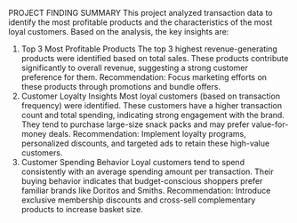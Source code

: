 PROJECT FINDING SUMMARY
This project analyzed transaction data to identify the most profitable products and the characteristics of the most loyal customers. Based on the analysis, the key insights are:

1. Top 3 Most Profitable Products
The top 3 highest revenue-generating products were identified based on total sales.
These products contribute significantly to overall revenue, suggesting a strong customer preference for them.
Recommendation: Focus marketing efforts on these products through promotions and bundle offers.
2. Customer Loyalty Insights
Most loyal customers (based on transaction frequency) were identified.
These customers have a higher transaction count and total spending, indicating strong engagement with the brand.
They tend to purchase large-size snack packs and may prefer value-for-money deals.
Recommendation: Implement loyalty programs, personalized discounts, and targeted ads to retain these high-value customers.
3. Customer Spending Behavior
Loyal customers tend to spend consistently with an average spending amount per transaction.
Their buying behavior indicates that budget-conscious shoppers prefer familiar brands like Doritos and Smiths.
Recommendation: Introduce exclusive membership discounts and cross-sell complementary products to increase basket size.
